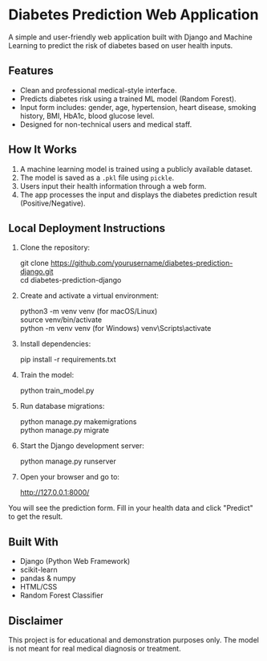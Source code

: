 # Diabetes Prediction Web Application

A simple and user-friendly web application built with Django and Machine Learning to predict the risk of diabetes based on user health inputs.

## Features

- Clean and professional medical-style interface.
- Predicts diabetes risk using a trained ML model (Random Forest).
- Input form includes: gender, age, hypertension, heart disease, smoking history, BMI, HbA1c, blood glucose level.
- Designed for non-technical users and medical staff.

## How It Works

1. A machine learning model is trained using a publicly available dataset.
2. The model is saved as a `.pkl` file using `pickle`.
3. Users input their health information through a web form.
4. The app processes the input and displays the diabetes prediction result (Positive/Negative).

## Local Deployment Instructions

1. Clone the repository:

   git clone https://github.com/yourusername/diabetes-prediction-django.git  
   cd diabetes-prediction-django

2. Create and activate a virtual environment:

   python3 -m venv venv       (for macOS/Linux)  
   source venv/bin/activate  
   python -m venv venv        (for Windows)
   venv\Scripts\activate      

3. Install dependencies:

   pip install -r requirements.txt

4. Train the model:

   python train_model.py

5. Run database migrations:

   python manage.py makemigrations  
   python manage.py migrate

6. Start the Django development server:

   python manage.py runserver

7. Open your browser and go to:

   http://127.0.0.1:8000/

You will see the prediction form. Fill in your health data and click "Predict" to get the result.

## Built With

- Django (Python Web Framework)
- scikit-learn
- pandas & numpy
- HTML/CSS
- Random Forest Classifier


## Disclaimer

This project is for educational and demonstration purposes only. The model is not meant for real medical diagnosis or treatment.
